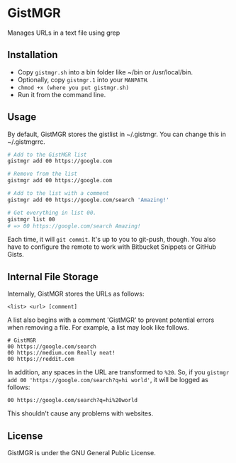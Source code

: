 # GistMGR
Manages URLs in a text file using grep

## Installation
* Copy `gistmgr.sh` into a bin folder like ~/bin or /usr/local/bin.
* Optionally, copy `gistmgr.1` into your `MANPATH`.
* `chmod +x (where you put gistmgr.sh)`
* Run it from the command line.

## Usage
By default, GistMGR stores the gistlist in ~/.gistmgr. You can change
this in ~/.gistmgrrc.
```sh
# Add to the GistMGR list
gistmgr add 00 https://google.com

# Remove from the list
gistmgr add 00 https://google.com

# Add to the list with a comment
gistmgr add 00 https://google.com/search 'Amazing!'

# Get everything in list 00.
gistmgr list 00
# => 00 https://google.com/search Amazing!
```
Each time, it will `git commit`. It's up to you to git-push, though.
You also have to configure the remote to work with Bitbucket Snippets
or GitHub Gists.

## Internal File Storage
Internally, GistMGR stores the URLs as follows:
```
<list> <url> [comment]
```

A list also begins with a comment 'GistMGR' to prevent potential
errors when removing a file. For example, a list may look like follows.
```
# GistMGR
00 https://google.com/search
00 https://medium.com Really neat!
00 https://reddit.com
```

In addition, any spaces in the URL are transformed to `%20`. So,
if you `gistmgr add 00 'https://google.com/search?q=hi world'`, it
will be logged as follows:
```
00 https://google.com/search?q=hi%20world
```
This shouldn't cause any problems with websites.

## License
GistMGR is under the GNU General Public License.

